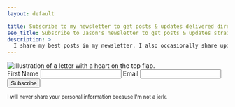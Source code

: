 ```yaml
---
layout: default

title: Subscribe to my newsletter to get posts & updates delivered directly to your inbox.
seo_title: Subscribe to Jason's newsletter to get posts & updates straight to your inbox.
description: >
  I share my best posts in my newsletter. I also occasionally share updates and news when it's relevant and helpful.
---
```


<div class="opt-in">
  <div class="opt-in-image">
    <img loading="lazy" src="https://res.cloudinary.com/jlengstorf/image/upload/q_auto,f_auto,c_fill,w_280,h_296/jason.af/opt-in.jpg" alt="Illustration of a letter with a heart on the top flap." />
  </div>
  <form action="/api/subscribe" method="POST">
    <label for="firstName">First Name</label>
    <input id="firstName" name="firstName" type="text" />
    <label for="email">Email</label>
    <input id="email" name="email" type="email" />
    <button type="submit">Subscribe</button>
    <p class="notice"><small>I will never share your personal information because I'm not a jerk.</small></p>
  </form>
</div>
